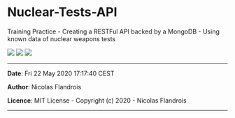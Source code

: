 # Nuclear-Tests-API
Training Practice - Creating a RESTFul API backed by a MongoDB - Using known data of nuclear weapons tests

![](https://img.shields.io/badge/Python-%3E%3D3.8-blue.svg)  ![](https://img.shields.io/badge/Flask-1.1.2-9cf.svg) ![](https://img.shields.io/badge/MongoDB-3.2.11-success.svg)

------------------------------------------------------------------------------
**Date**: Fri 22 May 2020 17:17:40 CEST

**Author**: Nicolas Flandrois

**Licence**: MIT License - Copyright (c) 2020 - Nicolas Flandrois

------------------------------------------------------------------------------
